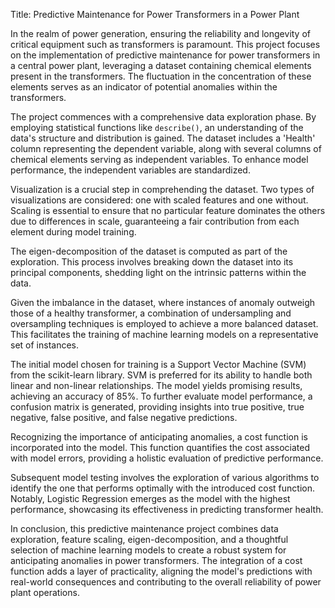 Title: Predictive Maintenance for Power Transformers in a Power Plant

In the realm of power generation, ensuring the reliability and longevity of critical equipment such as transformers is paramount. This project focuses on the implementation of predictive maintenance for power transformers in a central power plant, leveraging a dataset containing chemical elements present in the transformers. The fluctuation in the concentration of these elements serves as an indicator of potential anomalies within the transformers.

The project commences with a comprehensive data exploration phase. By employing statistical functions like `describe()`, an understanding of the data's structure and distribution is gained. The dataset includes a 'Health' column representing the dependent variable, along with several columns of chemical elements serving as independent variables. To enhance model performance, the independent variables are standardized.

Visualization is a crucial step in comprehending the dataset. Two types of visualizations are considered: one with scaled features and one without. Scaling is essential to ensure that no particular feature dominates the others due to differences in scale, guaranteeing a fair contribution from each element during model training.

The eigen-decomposition of the dataset is computed as part of the exploration. This process involves breaking down the dataset into its principal components, shedding light on the intrinsic patterns within the data.

Given the imbalance in the dataset, where instances of anomaly outweigh those of a healthy transformer, a combination of undersampling and oversampling techniques is employed to achieve a more balanced dataset. This facilitates the training of machine learning models on a representative set of instances.

The initial model chosen for training is a Support Vector Machine (SVM) from the scikit-learn library. SVM is preferred for its ability to handle both linear and non-linear relationships. The model yields promising results, achieving an accuracy of 85%. To further evaluate model performance, a confusion matrix is generated, providing insights into true positive, true negative, false positive, and false negative predictions.

Recognizing the importance of anticipating anomalies, a cost function is incorporated into the model. This function quantifies the cost associated with model errors, providing a holistic evaluation of predictive performance.

Subsequent model testing involves the exploration of various algorithms to identify the one that performs optimally with the introduced cost function. Notably, Logistic Regression emerges as the model with the highest performance, showcasing its effectiveness in predicting transformer health.

In conclusion, this predictive maintenance project combines data exploration, feature scaling, eigen-decomposition, and a thoughtful selection of machine learning models to create a robust system for anticipating anomalies in power transformers. The integration of a cost function adds a layer of practicality, aligning the model's predictions with real-world consequences and contributing to the overall reliability of power plant operations.